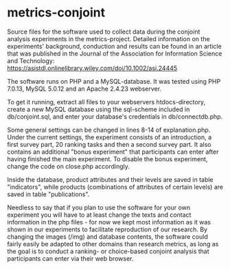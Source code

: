 # metrics-conjoint
Source files for the software used to collect data during the conjoint analysis experiments in the metrics-project. Detailed information on the experiments' background, conduction and results can be found in an article that was published in the Journal of the Association for Information Science and Technology: https://asistdl.onlinelibrary.wiley.com/doi/10.1002/asi.24445 

The software runs on PHP and a MySQL-database. It was tested using PHP 7.0.13, MySQL 5.0.12 and an Apache 2.4.23 webserver. 

To get it running, extract all files to your webservers htdocs-directory, create a new MySQL database using the sql-scheme included in db/conjoint.sql, and enter your database's credentials in db/connectdb.php. 

Some general settings can be changed in lines 8-14 of explanation.php. Under the current settings, the experiment consists of an introduction, a first survey part, 20 ranking tasks and then a second survey part. It also contains an additional "bonus experiment" that participants can enter after having finished the main experiment. To disable the bonus experiment, change the code on close.php accordingly. 

Inside the database, product attributes and their levels are saved in table "indicators", while products (combinations of attributes of certain levels) are saved in table "publications".

Needless to say that if you plan to use the software for your own experiment you will have to at least change the texts and contact information in the php files - for now we kept most information as it was shown in our experiments to facilitate reproduction of our research. By changing the images (/img) and database contents, the software could fairly easily be adapted to other domains than research metrics, as long as the goal is to conduct a ranking- or choice-based conjoint analysis that participants can enter via their web browser. 
